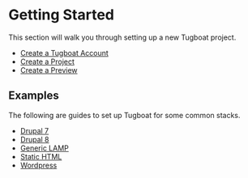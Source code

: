 # Getting Started

This section will walk you through setting up a new Tugboat project.

* [Create a Tugboat Account](create-a-tugboat-account/index.md)
* [Create a Project](create-a-project/index.md)
* [Create a Preview](create-a-preview/index.md)

## Examples

The following are guides to set up Tugboat for some common stacks.

* [Drupal 7](../examples/drupal7.md)
* [Drupal 8](../examples/drupal8.md)
* [Generic LAMP](../examples/generic-lamp.md)
* [Static HTML](../examples/static-html.md)
* [Wordpress](../examples/wordpress.md)

